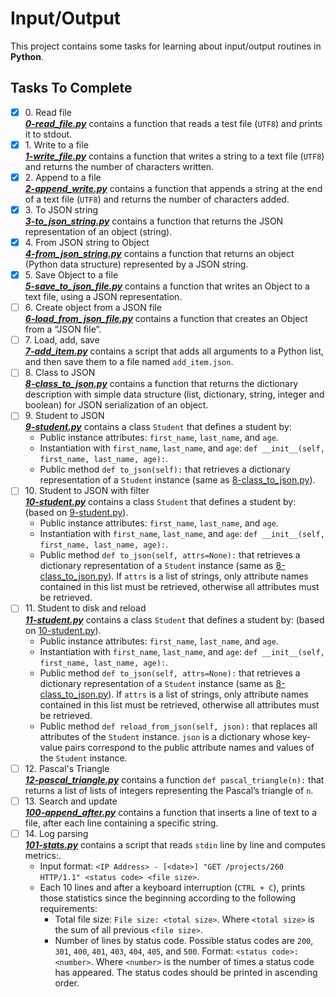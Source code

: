 # Input/Output

This project contains some tasks for learning about input/output routines in **Python**.

## Tasks To Complete

+ [x] 0\. Read file <br/>_**[0-read_file.py](0-read_file.py)**_ contains a function that reads a test file (`UTF8`) and prints it to stdout.
+ [x] 1\. Write to a file <br/>_**[1-write_file.py](1-write_file.py)**_ contains a function that writes a string to a text file (`UTF8`) and returns the number of characters written.
+ [x] 2\. Append to a file <br/>_**[2-append_write.py](2-append_write.py)**_ contains a function that appends a string at the end of a text file (`UTF8`) and returns the number of characters added.
+ [x] 3\. To JSON string <br/>_**[3-to_json_string.py](3-to_json_string.py)**_ contains a function that returns the JSON representation of an object (string).
+ [x] 4\. From JSON string to Object <br/>_**[4-from_json_string.py](4-from_json_string.py)**_ contains a function that returns an object (Python data structure) represented by a JSON string.
+ [x] 5\. Save Object to a file <br/>_**[5-save_to_json_file.py](5-save_to_json_file.py)**_ contains a function that writes an Object to a text file, using a JSON representation.
+ [ ] 6\. Create object from a JSON file <br/>_**[6-load_from_json_file.py](6-load_from_json_file.py)**_ contains a function that creates an Object from a “JSON file”.
+ [ ] 7\. Load, add, save <br/>_**[7-add_item.py](7-add_item.py)**_ contains a script that adds all arguments to a Python list, and then save them to a file named `add_item.json`.
+ [ ] 8\. Class to JSON <br/>_**[8-class_to_json.py](8-class_to_json.py)**_ contains a function that returns the dictionary description with simple data structure (list, dictionary, string, integer and boolean) for JSON serialization of an object.
+ [ ] 9\. Student to JSON <br/>_**[9-student.py](9-student.py)**_ contains a class `Student` that defines a student by:
  + Public instance attributes: `first_name`, `last_name`, and `age`.
  + Instantiation with `first_name`, `last_name`, and `age`: `def __init__(self, first_name, last_name, age):`.
  + Public method `def to_json(self):` that retrieves a dictionary representation of a `Student` instance (same as [8-class_to_json.py](8-class_to_json.py)).
+ [ ] 10\. Student to JSON with filter <br/>_**[10-student.py](10-student.py)**_ contains a class `Student` that defines a student by: (based on [9-student.py](9-student.py)).
  + Public instance attributes: `first_name`, `last_name`, and `age`.
  + Instantiation with `first_name`, `last_name`, and `age`: `def __init__(self, first_name, last_name, age):`.
  + Public method `def to_json(self, attrs=None):` that retrieves a dictionary representation of a `Student` instance (same as [8-class_to_json.py](8-class_to_json.py)). If `attrs` is a list of strings, only attribute names contained in this list must be retrieved, otherwise all attributes must be retrieved.
+ [ ] 11\. Student to disk and reload <br/>_**[11-student.py](11-student.py)**_ contains a class `Student` that defines a student by: (based on [10-student.py](10-student.py)).
  + Public instance attributes: `first_name`, `last_name`, and `age`.
  + Instantiation with `first_name`, `last_name`, and `age`: `def __init__(self, first_name, last_name, age):`.
  + Public method `def to_json(self, attrs=None):` that retrieves a dictionary representation of a `Student` instance (same as [8-class_to_json.py](8-class_to_json.py)). If `attrs` is a list of strings, only attribute names contained in this list must be retrieved, otherwise all attributes must be retrieved.
  + Public method `def reload_from_json(self, json):` that replaces all attributes of the `Student` instance. `json` is a dictionary whose key-value pairs correspond to the public attribute names and values of the `Student` instance.
+ [ ] 12\. Pascal's Triangle <br/>_**[12-pascal_triangle.py](12-pascal_triangle.py)**_ contains a function `def pascal_triangle(n):` that returns a list of lists of integers representing the Pascal’s triangle of `n`.
+ [ ] 13\. Search and update <br/>_**[100-append_after.py](100-append_after.py)**_ contains a function that inserts a line of text to a file, after each line containing a specific string.
+ [ ] 14\. Log parsing <br/>_**[101-stats.py](101-stats.py)**_ contains a script that reads `stdin` line by line and computes metrics:.
  + Input format: `<IP Address> - [<date>] "GET /projects/260 HTTP/1.1" <status code> <file size>`.
  + Each 10 lines and after a keyboard interruption (`CTRL + C`), prints those statistics since the beginning according to the following requirements:
    + Total file size: `File size: <total size>`. Where `<total size>` is the sum of all previous `<file size>`.
    + Number of lines by status code. Possible status codes are `200`, `301`, `400`, `401`, `403`, `404`, `405`, and `500`. Format: `<status code>: <number>`. Where `<number>` is the number of times a status code has appeared. The status codes should be printed in ascending order.
